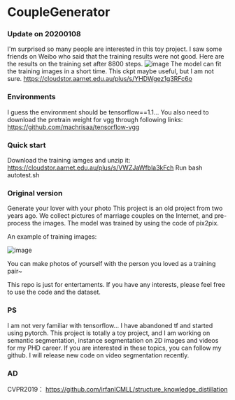 # CoupleGenerator
### Update on 20200108

I'm surprised so many people are interested in this toy project. 
I saw some friends on Weibo who said that the training results were not good.
Here are the results on the training set after 8800 steps.
![image](https://github.com/irfanICMLL/CoupleGenerator/blob/master/Screenshot%20from%202020-01-08%2009-35-46.png)
The model can fit the training images in a short time. 
This ckpt maybe useful, but I am not sure.
https://cloudstor.aarnet.edu.au/plus/s/YHDWgez1g3RFc6o


### Environments
I guess the environment should be tensorflow==1.1...
You also need to download the pretrain weight for vgg through following links:
https://github.com/machrisaa/tensorflow-vgg

### Quick start

Download the training iamges and unzip it: https://cloudstor.aarnet.edu.au/plus/s/VWZJaWfbla3kFch
Run bash autotest.sh

### Original version
Generate your lover with your photo
This project is an old project from two years ago. 
We collect pictures of marriage couples on the Internet, and pre-process the images.
The model was trained by using the code of pix2pix.

An example of training images:

![image](https://github.com/irfanICMLL/CoupleGenerator/blob/master/datasets/marriage_crop/120/1.jpg)

You can make photos of yourself with the person you loved as a training pair~

This repo is just for entertaments.
If you have any interests, please feel free to use the code and the dataset.

### PS
I am not very familiar with tensorflow...
I have abandoned tf and started using pytorch.
This project is totally a toy project, and I am working on semantic segmentation, instance segmentation on 2D images and videos for my PHD career. If you are interested in these topics, you can follow my github. I will release new code on video segmentation recently.

### AD
CVPR2019： https://github.com/irfanICMLL/structure_knowledge_distillation
